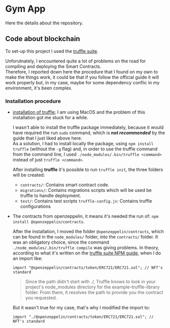 # Gym App

Here the details about the repository.


## Code about blockchain
To set-up this project I used the [truffle suite](https://trufflesuite.com).

Unforutnately, I encountered quite a lot of problems on the road for compiling and deploying the Smart Contracts. \
Therefore, I reported down here the procedure that I found on my own to make the things work, it could be that if you follow the official guide it will work properly but, in my case, maybe for some dependency conflic in my environment, it's been complex.

### Installation procedure
- [installation of truffle](https://trufflesuite.com/docs/truffle/how-to/install/); I am using MacOS and the problem of this installation got me stuck for a while.
  
  I wasn't able to install the truffle package immediately, because it would have required the run `sudo` command, which is ***not recommended*** by the guide that I just liked above here. \
  As a solution, I had to install locally the package, using `npm install truffle` (without the `-g` flag) and, in order to use the truffle command from the command line, I used `./node_modules/.bin/truffle <command>` instead of just `truffle <command>`.

  After installing **truffle** it's possible to run `truffle init`, the three folders will be created:
  - `contracts/`: Contains smart contract code.
  - `migrations/`: Contains migrations scripts which will be used be truffle to handle deployment.
  - `test/`: Contains test scripts `truffle-config.js`: Contains truffle configurations

- The contracts from openzeppelin, it means it's needed the run of: `npm install @openzeppelin/contracts`.
  
  After the installation, I moved the folder `@openzeppelin/contracts`, which can be found in the `node_modules/` folder, into the `contracts/` folder. It was an obligatory choice, since the command `./node_modules/.bin/truffle compile` was giving problems. In theory, according to what it's written on the [truffle suite NPM guide](https://trufflesuite.com/docs/truffle/how-to/package-management-via-npm/), when I do an import like:
  ```solidity
  import "@openzeppelin/contracts/token/ERC721/ERC721.sol"; // NFT's standard
  ```
  >Since the path didn't start with ./, Truffle knows to look in your project's node_modules directory for the example-truffle-library folder. From there, it resolves the path to provide you the contract you requested.

  But it wasn't true for my case, that's why I modified the import to:
  ```solidity
  import "./@openzeppelin/contracts/token/ERC721/ERC721.sol"; // NFT's standard
  ```

 


<!-- It's important the version of solidity, I would suggest that if you want to create a contract do it using `truffle create contract <name of your contract>`. In this way, it will be more likely that the solidtiy version of your installation will be respected. -->